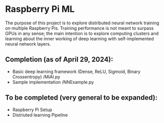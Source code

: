 # Raspberry Pi ML

The purpose of this project is to explore distributed neural network training on multiple Raspberry Pis. Training performance is not meant to surpass GPUs in any sense; the main intention is to explore computing clusters and learning about the inner working of deep learning with self-implemented neural network layers.

## Completion (as of April 29, 2024):
* Basic deep learning framework (Dense, ReLU, Sigmoid, Binary Crossentropy) /MiAI.py
* Sample implementation /NNExample.py

## To be completed (very general to be expanded):
* Raspberry Pi Setup
* Distriuted learning Pipeline
